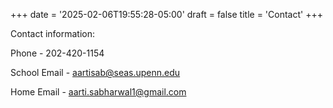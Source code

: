 +++
date = '2025-02-06T19:55:28-05:00'
draft = false
title = 'Contact'
+++

Contact information:

Phone - 202-420-1154

School Email - aartisab@seas.upenn.edu

Home Email - aarti.sabharwal1@gmail.com
